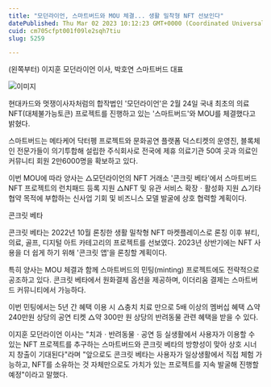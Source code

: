```yaml
---
title: "모던라이언, 스마트버드와 MOU 체결... 생활 밀착형 NFT 선보인다"
datePublished: Thu Mar 02 2023 10:12:23 GMT+0000 (Coordinated Universal Time)
cuid: cm705cfpt001f09le2sqh7tiu
slug: 5259

---
```



(왼쪽부터) 이지훈 모던라이언 이사, 박호연 스마트버드 대표

![이미지](https://cdn.hashnode.com/res/hashnode/image/upload/v1739258062904/d6a34793-0696-4013-b675-9e0b1957a23a.jpeg)

현대카드와 멋쟁이사자처럼의 합작법인 '모던라이언'은 2월 24일 국내 최초의 의료 NFT(대체불가능토큰) 프로젝트를 진행하고 있는 '스마트버드'와 MOU를 체결했다고 밝혔다.

스마트버드는 메타케어 닥터펭 프로젝트와 문화공연 플랫폼 덕스티켓의 운영진, 블록체인 전문가들이 의기투합해 설립한 주식회사로 전국에 제휴 의료기관 50여 곳과 의료인 커뮤니티 회원 2만6000명을 확보하고 있다.

이번 MOU에 따라 양사는 △모던라이언의 NFT 거래소 '콘크릿 베타'에서 스마트버드 NFT 프로젝트의 런치패드 등록 지원 △NFT 및 유관 서비스 확장ㆍ활성화 지원 △기타 협약 목적에 부합하는 신사업 기회 및 비즈니스 모델 발굴에 상호 협력할 계획이다.

콘크릿 베타

콘크릿 베타는 2022년 10월 론칭한 생활 밀착형 NFT 마켓플레이스로 론칭 이후 뷰티, 의료, 골프, 디지털 아트 카테고리의 프로젝트를 선보였다. 2023년 상반기에는 NFT 사용을 더 쉽게 하기 위해 '콘크릿 앱'을 론칭할 계획이다.

특히 양사는 MOU 체결과 함께 스마트버드의 민팅(minting) 프로젝트에도 전략적으로 공조하고 있다. 콘크릿 베타에서 원화결제 옵션을 제공하며, 이더리움 결제는 스마트버드 커뮤니티에서 가능하다.

이번 민팅에서는 5년 간 혜택 이용 시 △충치 치료 만으로 5배 이상의 멤버십 혜택 △약 240만원 상당의 공연 티켓 △약 300만 원 상당의 반려동물 관련 혜택을 받을 수 있다.

이지훈 모던라이언 이사는 "치과ㆍ반려동물ㆍ공연 등 실생활에서 사용자가 이용할 수 있는 NFT 프로젝트를 추구하는 스마트버드와 콘크릿 베타의 방향성이 맞아 상호 시너지 창출이 기대된다"라며 "앞으로도 콘크릿 베타는 사용자가 일상생활에서 직접 체험 가능하고, NFT를 소유하는 것 자체만으로도 가치가 있는 프로젝트를 지속 발굴해 진행할 예정"이라고 말했다.
